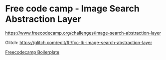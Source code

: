 # Free code camp - Image Search Abstraction Layer

https://www.freecodecamp.org/challenges/image-search-abstraction-layer

Glitch: https://glitch.com/edit/#!/fcc-lb-image-search-abstraction-layer

[Freecodecamp Boilerplate](https://glitch.com/#!/import/github/freeCodeCamp/boilerplate-npm)
